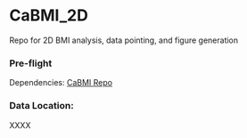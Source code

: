 # CaBMI_2D
Repo for 2D BMI analysis, data pointing, and figure generation 


### Pre-flight
Dependencies: [CaBMI Repo](https://github.com/WALIII/CaBMI)

### Data Location:

XXXX


